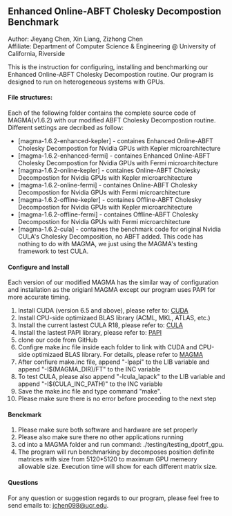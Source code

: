 ## Enhanced Online-ABFT Cholesky Decompostion Benchmark
Author: Jieyang Chen, Xin Liang, Zizhong Chen    
Affiliate: Department of Computer Science & Engineering @ University of California, Riverside

This is the instruction for configuring, installing and benchmarking our Enhanced Online-ABFT Cholesky Decompostion routine. Our program is designed to run on heterogeneous systems with GPUs.

#### File structures:
Each of the following folder contains the complete source code of MAGMA(v1.6.2) with our modified ABFT Cholesky Decompostion routine. Different settings are decribed as follow:
* [magma-1.6.2-enhanced-kepler] - containes Enhanced Online-ABFT Cholesky Decompostion for Nvidia GPUs with Kepler microarchitecture
* [magma-1.6.2-enhanced-fermi] - containes Enhanced Online-ABFT Cholesky Decompostion for Nvidia GPUs with Fermi microarchitecture
* [magma-1.6.2-online-kepler] - containes Online-ABFT Cholesky Decompostion for Nvidia GPUs with Kepler microarchitecture
* [magma-1.6.2-online-fermi] - containes Online-ABFT Cholesky Decompostion for Nvidia GPUs with Fermi microarchitecture
* [magma-1.6.2-offline-kepler] - containes Offline-ABFT Cholesky Decompostion for Nvidia GPUs with Kepler microarchitecture
* [magma-1.6.2-offline-fermi] - containes Offline-ABFT Cholesky Decompostion for Nvidia GPUs with Fermi microarchitecture
* [magma-1.6.2-cula] - containes the benchmark code for original Nvidia CULA's Cholesky Decomposition, no ABFT added. This code has nothing to do with MAGMA, we just using the MAGMA's testing framework to test CULA. 

#### Configure and Install

Each version of our modified MAGMA has the similar way of configuration and installation as the origianl MAGMA except our program uses PAPI for more accurate timing. 

1. Install CUDA (version 6.5 and above), please refer to: [CUDA](https://developer.nvidia.com/cuda-downloads)
2. Install CPU-side optimizaed BLAS library (ACML, MKL, ATLAS, etc.)
3. Install the current lastest CULA R18, please refer to: [CULA](http://www.culatools.com/)
4. Install the lastest PAPI library, please refer to: [PAPI](http://icl.cs.utk.edu/papi/)
5. clone our code from GitHub
6. Configre make.inc file inside each folder to link with CUDA and CPU-side optimizaed BLAS library. For details, please refer to [MAGMA](http://icl.cs.utk.edu/magma/)
7. After confiure make.inc file, append "-lpapi" to the LIB variable and append "-I$(MAGMA_DIR)/FT" to the INC variable
8. To test CULA, please also append "-lcula_lapack" to the LIB variable and append "-I$(CULA_INC_PATH)" to the INC variable
9. Save the make.inc file and type command "make".
10. Please make sure there is no error before proceeding to the next step

#### Benckmark
1. Please make sure both software and hardware are set properly
2. Please also make sure there no other applications running
3. cd into a MAGMA folder and run command: ./testing/testing_dpotrf_gpu.
4. The program will run benchmarking by decomposes position definite matrices with size from 5120*5120 to maximum GPU memeory allowable size. Execution time will show for each different matrix size.

#### Questions
For any question or suggestion regards to our program, please feel free to send emails to: jchen098@ucr.edu. 

